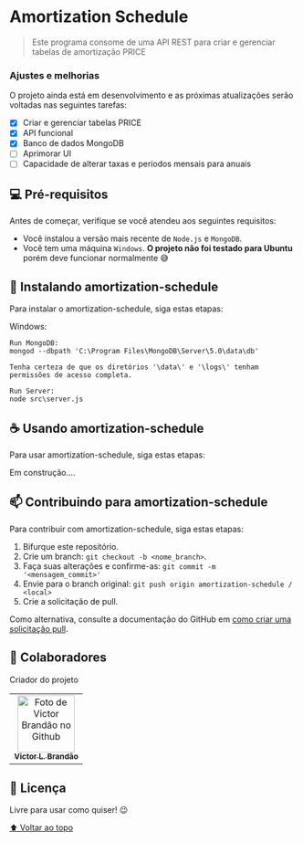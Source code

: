 # Amortization Schedule

> Este programa consome de uma API REST para criar e gerenciar tabelas de amortização PRICE

### Ajustes e melhorias

O projeto ainda está em desenvolvimento e as próximas atualizações serão voltadas nas seguintes tarefas:

- [x] Criar e gerenciar tabelas PRICE
- [x] API funcional
- [x] Banco de dados MongoDB
- [ ] Aprimorar UI
- [ ] Capacidade de alterar taxas e períodos mensais para anuais

## 💻 Pré-requisitos

Antes de começar, verifique se você atendeu aos seguintes requisitos:

* Você instalou a versão mais recente de `Node.js` e `MongoDB`.
* Você tem uma máquina `Windows`. **O projeto não foi testado para Ubuntu** porém deve funcionar normalmente 😅

## 🚀 Instalando amortization-schedule

Para instalar o amortization-schedule, siga estas etapas:

Windows:
```
Run MongoDB:
mongod --dbpath 'C:\Program Files\MongoDB\Server\5.0\data\db'

Tenha certeza de que os diretórios '\data\' e '\logs\' tenham permissões de acesso completa. 
```

```
Run Server:
node src\server.js 
```

## ☕ Usando amortization-schedule

Para usar amortization-schedule, siga estas etapas:

Em construção....

## 📫 Contribuindo para amortization-schedule

Para contribuir com amortization-schedule, siga estas etapas:

1. Bifurque este repositório.
2. Crie um branch: `git checkout -b <nome_branch>`.
3. Faça suas alterações e confirme-as: `git commit -m '<mensagem_commit>'`
4. Envie para o branch original: `git push origin amortization-schedule / <local>`
5. Crie a solicitação de pull.

Como alternativa, consulte a documentação do GitHub em [como criar uma solicitação pull](https://help.github.com/en/github/collaborating-with-issues-and-pull-requests/creating-a-pull-request).

## 🤝 Colaboradores

Criador do projeto

<table>
  <tr>
    <td align="center">
      <a href="#">
        <img src="https://avatars.githubusercontent.com/u/43972105?s=400&u=ac714bc3975a25923e5150136f472f41e1d89be9&v=4" width="100px;" alt="Foto de Victor Brandão no Github"/><br>
        <sub>
          <b>Victor L. Brandão</b>
        </sub>
      </a>
    </td>
  </tr>
</table>

## 📝 Licença

Livre para usar como quiser! 😉

[⬆ Voltar ao topo](#nome-do-projeto)<br>
